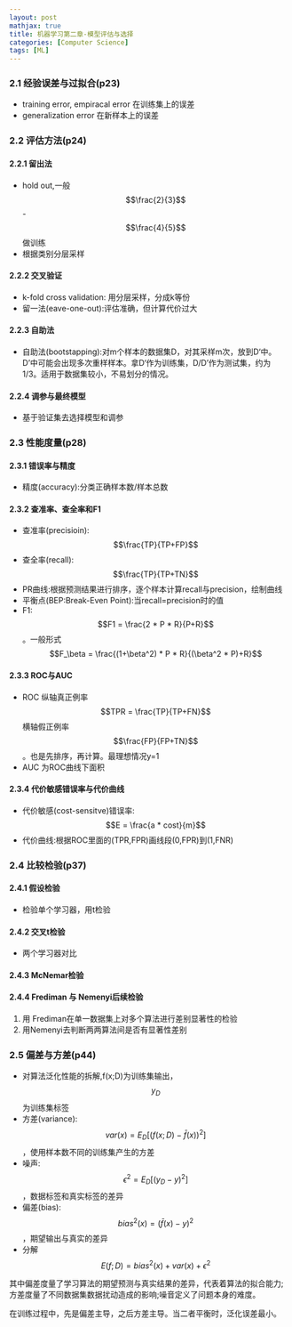 ```yaml
---
layout: post
mathjax: true
title: 机器学习第二章-模型评估与选择
categories: [Computer Science]
tags: [ML]
---
```


### 2.1 经验误差与过拟合(p23)
* training error, empiracal error 在训练集上的误差
* generalization error 在新样本上的误差

### 2.2 评估方法(p24)
#### 2.2.1 留出法 
* hold out,一般$$\frac{2}{3}$$-$$\frac{4}{5}$$做训练
* 根据类别分层采样

#### 2.2.2 交叉验证
* k-fold cross validation: 用分层采样，分成k等份
* 留一法(eave-one-out):评估准确，但计算代价过大

#### 2.2.3 自助法
* 自助法(bootstapping):对m个样本的数据集D，对其采样m次，放到D‘中。D’中可能会出现多次重样样本。拿D‘作为训练集，D/D’作为测试集，约为1/3。适用于数据集较小，不易划分的情况。
 
#### 2.2.4 调参与最终模型
* 基于验证集去选择模型和调参

### 2.3 性能度量(p28)
#### 2.3.1 错误率与精度
* 精度(accuracy):分类正确样本数/样本总数

#### 2.3.2 查准率、查全率和F1
* 查准率(precisioin):$$\frac{TP}{TP+FP}$$
* 查全率(recall):$$\frac{TP}{TP+TN}$$
* PR曲线:根据预测结果进行排序，逐个样本计算recall与precision，绘制曲线
* 平衡点(BEP:Break-Even Point):当recall=precision时的值
* F1:$$F1 = \frac{2 * P * R}{P+R}$$。一般形式$$F_\beta = \frac{(1+\beta^2) * P * R}{(\beta^2 * P)+R}$$

#### 2.3.3 ROC与AUC
* ROC 纵轴真正例率 $$TPR = \frac{TP}{TP+FN}$$ 横轴假正例率$$\frac{FP}{FP+TN}$$。也是先排序，再计算。最理想情况y=1
* AUC 为ROC曲线下面积

#### 2.3.4 代价敏感错误率与代价曲线
* 代价敏感(cost-sensitve)错误率:$$E = \frac{a * cost}{m}$$
* 代价曲线:根据ROC里面的(TPR,FPR)画线段(0,FPR)到(1,FNR)

### 2.4 比较检验(p37)

#### 2.4.1 假设检验 
* 检验单个学习器，用t检验

#### 2.4.2 交叉t检验
* 两个学习器对比

#### 2.4.3 McNemar检验
#### 2.4.4 Frediman 与 Nemenyi后续检验
1. 用 Frediman在单一数据集上对多个算法进行差别显著性的检验
2. 用Nemenyi去判断两两算法间是否有显著性差别

### 2.5 偏差与方差(p44)

* 对算法泛化性能的拆解,f(x;D)为训练集输出，$$y_D$$为训练集标签
* 方差(variance):$$var(x) = E_D\left[(f(x;D) - \bar{f}(x))^2\right]$$，使用样本数不同的训练集产生的方差
* 噪声:$$\epsilon^2 = E_D\left[(y_D-y)^2\right]$$，数据标签和真实标签的差异
* 偏差(bias): $$ bias^2(x) = (\bar{f}(x)-y)^2 $$，期望输出与真实的差异
* 分解 $$ E(f;D) = bias^2(x) + var(x) + \epsilon^2$$

其中偏差度量了学习算法的期望预测与真实结果的差异，代表着算法的拟合能力; 方差度量了不同数据集数据扰动造成的影响;噪音定义了问题本身的难度。

在训练过程中，先是偏差主导，之后方差主导。当二者平衡时，泛化误差最小。




